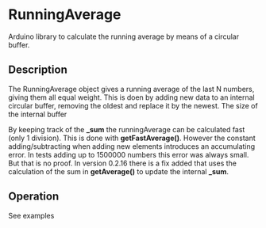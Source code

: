 # RunningAverage

Arduino library to calculate the running average by means of a circular buffer.

## Description
The RunningAverage object gives a running average of the last N numbers, giving them
all equal weight. This is doen by adding new data to an internal circular buffer, 
removing the oldest and replace it by the newest. The size of the internal buffer 

By keeping track of the **_sum** the runningAverage can be calculated fast (only 1 division).
This is done with **getFastAverage()**. 
However the constant adding/subtracting when adding new elements introduces an accumulating error. 
In tests adding up to 1500000 numbers this error was always small. But that is no proof.
In version 0.2.16 there is a fix added that uses the calculation of the sum in **getAverage()** to 
update the internal **_sum**.

## Operation

See examples
